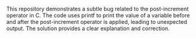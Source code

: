 This repository demonstrates a subtle bug related to the post-increment operator in C. The code uses printf to print the value of a variable before and after the post-increment operator is applied, leading to unexpected output. The solution provides a clear explanation and correction.